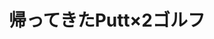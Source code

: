 ---
title: '帰ってきたPutt×2ゴルフ'    
photo: '/images/photoGolf.jpg'
logo: '/images/newExperience.png'
textup: 'いつの間にか無くなっていた桐朋祭名物パターゴルフがついに復活！！最初で最後の復活を君は目にする。' 
building: '高校教室棟'
floor: '2' 
location: '3-D　3-E'
categoly: '1'
---